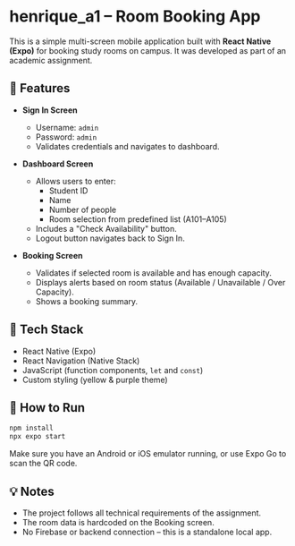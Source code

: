 # henrique_a1 – Room Booking App

This is a simple multi-screen mobile application built with **React Native (Expo)** for booking study rooms on campus. It was developed as part of an academic assignment.

## 🧩 Features

- **Sign In Screen**
  - Username: `admin`
  - Password: `admin`
  - Validates credentials and navigates to dashboard.

- **Dashboard Screen**
  - Allows users to enter:
    - Student ID
    - Name
    - Number of people
    - Room selection from predefined list (A101–A105)
  - Includes a "Check Availability" button.
  - Logout button navigates back to Sign In.

- **Booking Screen**
  - Validates if selected room is available and has enough capacity.
  - Displays alerts based on room status (Available / Unavailable / Over Capacity).
  - Shows a booking summary.

## 🎨 Tech Stack

- React Native (Expo)
- React Navigation (Native Stack)
- JavaScript (function components, `let` and `const`)
- Custom styling (yellow & purple theme)

## 🔧 How to Run

```bash
npm install
npx expo start
```

Make sure you have an Android or iOS emulator running, or use Expo Go to scan the QR code.

## 💡 Notes

- The project follows all technical requirements of the assignment.
- The room data is hardcoded on the Booking screen.
- No Firebase or backend connection – this is a standalone local app.